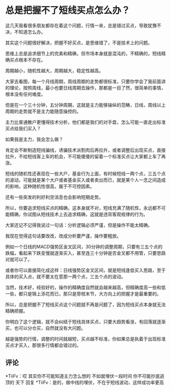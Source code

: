 # 总是把握不了短线买点怎么办？

这几天我看很多朋友都存在着这个问题，行情一来，总是错过买点，导致犹豫不决，不知道怎么办。

其实这个问题很好解决，把握不好买点，是思维错了，不是技术上的问题。

思维上总是追求细节上的完美和精确，但市场本身就是混沌的，不精确的，短线精确买点根本不存在。

周期越小，随机性越大，周期越大，稳定性越高。

大家去看图，每一个月线周期，周线周期的走势都很标准，只要你学会了我前面讲的理论，按照周线，最小也要日线周期去操作，那都是一目了然，很简单的事情，根本没有任何难度。

但是在一个三十分钟，五分钟周期，这就是主力能够操纵的范畴，日线，周线以上周期的走势就不是主力能随意操控的。

主力比普通散户更懂得技术分析，他们都是我们的对手盘，怎么可能一直走出标准买点给我们买入？

如果我是主力，我会怎么做？

肯定会不断制造短线骗线，诱骗技术派割肉后再拉升，或者调整后出现买点，直接拉升，不给短线客上车的机会，不可能傻傻的留着一个标准买点让大家都上车了再涨。

短线的随机性还表现在一些大户，基金行为上面，有时候短线一两个点，三五个点的波动，可能就是某个大户或者基金买入或者卖出而已，就是某个人一念之间造成的影响，这种随机性很高，属于不可控因素。

还有一些突发的利好利空消息也会影响短期走势。

所以，你要追求短线买点的精确，这本身就不对，短线充满了随机性，永远都不可能精确，你试图从短线技术上去追求精确，这就是违背客观规律的行为。

大家还记不记得我说过一句话：分析逻辑必须严谨，但是操作不能太精确。

我现在觉得这句话要改改，改成分析要严谨，操作要粗放。

例如一个日线的MACD强势区金叉区间，30分钟的调整周期，只要有三五个点的跌幅，看起来下跌变慢就逐渐买入，甚至连三十分钟是否金叉都不用管，只要思路对就可以了。

或者你可以直接简化成这样：日线强势区金叉区间，就是短线逢低买入思路，至于具体的买入点，就不要太在意那一两个点，三五个点的波动。

当然，技术好，经验好的，操作的精确度自然就会越来越高，但精确度高一些和低一些，都只是锦上添花而已，那只是旁枝末节，大方向上的把握才是最重要的。

所以，总是把握不了短线买点这个问题就不再是问题了，因为短线买点本身就无法精确把握。

你明白了这个逻辑，就不会纠结于短线具体买点，只要大趋势看涨，有回落就逐渐买，也可以分仓买，自然就没有大问题。

越是强势的行情，调整的时间就越短，买点越不标准，你如果总是执着于出现标准买点才买入，那很多行情都会错过的。

## 评论
*TiiFv：哎 其实你不可能知道主力怎么想的 不如就埋伏一段时间 你不可能抄底逃顶的
天下 回复 *TiiFv：是的，做中线的埋伏，不在乎短线波动，这样成功率更高